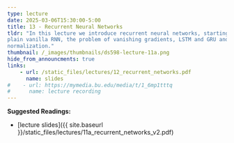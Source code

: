 ```yaml
---
type: lecture
date: 2025-03-06T15:30:00-5:00
title: 13 - Recurrent Neural Networks
tldr: "In this lecture we introduce recurrent neural networks, starting the
plain vanilla RNN, the problem of vanishing gradients, LSTM and GRU and batch
normalization."
thumbnail: /_images/thumbnails/ds598-lecture-11a.png
hide_from_announcments: true
links: 
    - url: /static_files/lectures/12_recurrent_networks.pdf
      name: slides
#    - url: https://mymedia.bu.edu/media/t/1_6mp1tttq
#      name: lecture recording
---
```

**Suggested Readings:**
- [lecture slides]({{ site.baseurl }}/static_files/lectures/11a_recurrent_networks_v2.pdf)

